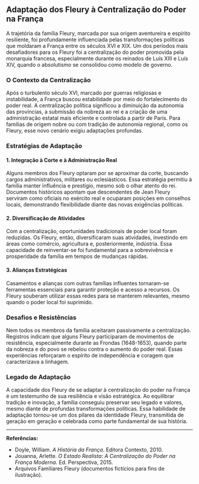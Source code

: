 ## Adaptação dos Fleury à Centralização do Poder na França

A trajetória da família Fleury, marcada por sua origem aventureira e espírito resiliente, foi profundamente influenciada pelas transformações políticas que moldaram a França entre os séculos XVI e XIX. Um dos períodos mais desafiadores para os Fleury foi a centralização do poder promovida pela monarquia francesa, especialmente durante os reinados de Luís XIII e Luís XIV, quando o absolutismo se consolidou como modelo de governo.

### O Contexto da Centralização

Após o turbulento século XVI, marcado por guerras religiosas e instabilidade, a França buscou estabilidade por meio do fortalecimento do poder real. A centralização política significou a diminuição da autonomia das províncias, a submissão da nobreza ao rei e a criação de uma administração estatal mais eficiente e controlada a partir de Paris. Para famílias de origem nobre ou com tradição de autonomia regional, como os Fleury, esse novo cenário exigiu adaptações profundas.

### Estratégias de Adaptação

#### 1. **Integração à Corte e à Administração Real**

Alguns membros dos Fleury optaram por se aproximar da corte, buscando cargos administrativos, militares ou eclesiásticos. Essa estratégia permitiu à família manter influência e prestígio, mesmo sob o olhar atento do rei. Documentos históricos apontam que descendentes de Jean Fleury serviram como oficiais no exército real e ocuparam posições em conselhos locais, demonstrando flexibilidade diante das novas exigências políticas.

#### 2. **Diversificação de Atividades**

Com a centralização, oportunidades tradicionais de poder local foram reduzidas. Os Fleury, então, diversificaram suas atividades, investindo em áreas como comércio, agricultura e, posteriormente, indústria. Essa capacidade de reinventar-se foi fundamental para a sobrevivência e prosperidade da família em tempos de mudanças rápidas.

#### 3. **Alianças Estratégicas**

Casamentos e alianças com outras famílias influentes tornaram-se ferramentas essenciais para garantir proteção e acesso a recursos. Os Fleury souberam utilizar essas redes para se manterem relevantes, mesmo quando o poder local foi suprimido.

### Desafios e Resistências

Nem todos os membros da família aceitaram passivamente a centralização. Registros indicam que alguns Fleury participaram de movimentos de resistência, especialmente durante as Frondas (1648-1653), quando parte da nobreza e do povo se rebelou contra o aumento do poder real. Essas experiências reforçaram o espírito de independência e coragem que caracterizava a linhagem.

### Legado de Adaptação

A capacidade dos Fleury de se adaptar à centralização do poder na França é um testemunho de sua resiliência e visão estratégica. Ao equilibrar tradição e inovação, a família conseguiu preservar seu legado e valores, mesmo diante de profundas transformações políticas. Essa habilidade de adaptação tornou-se um dos pilares da identidade Fleury, transmitida de geração em geração e celebrada como parte fundamental de sua história.

---

**Referências:**

- Doyle, William. *A História da França*. Editora Contexto, 2010.
- Jouanna, Arlette. *O Estado Realista: A Centralização do Poder na França Moderna*. Ed. Perspectiva, 2015.
- Arquivos Familiares Fleury (documentos fictícios para fins de ilustração).